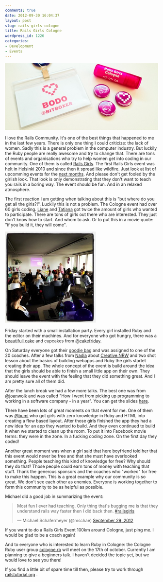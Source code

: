 ```yaml
---
comments: true
date: 2012-09-30 16:04:37
layout: post
slug: rails-girls-cologne
title: Rails Girls Cologne
wordpress_id: 1226
categories:
- Development
- Events
---
```


[![](/images/2012-09-30-rails-girls-cologne/20120930-IMG_0963.jpg)](/images/2012-09-30-rails-girls-cologne/20120930-IMG_0963.jpg)

I love the Rails Community. It's one of the best things that happened to me in
the last few years. There is only one thing I could criticize: the lack of
women. Sadly this is a general problem in the computer industry. But luckily
the Ruby people are really awesome and try to change that. There are tons of
events and organisations who try to help women get into coding in our
community. One of them is called [Rails Girls](http://railsgirls.com). The
first Rails Girls event was helt in Helsinki 2010 and since then it spread like
wildfire. Just look at list of upcomming events for the [next months](http://railsgirls.com/events). 
And please don't get fooled by the girlish look. That look is only
demonstrating that they don't want to teach you rails in a boring way. The
event should be fun. And in an relaxed atmosphere.

<!-- more -->

The first reaction I am getting when talking about this is "but where do you
get all the girls?!". Luckily this is not a problem. The Cologne event had over
60 girls coding. [Liane](https://twitter.com/liane_thoennes) and
[Tatjana](https://twitter.com/schlafturbine) got twice the amount of girls who
wanted to participate. There are tons of girls out there who are interested.
They just don't know how to start. And whom to ask. Or to put this in a movie
quote: "if you build it, they will come".

[![](/images/2012-09-30-rails-girls-cologne/IMG_0959-300x300.jpg)](/images/2012-09-30-rails-girls-cologne/IMG_0959.jpg)

Friday started with a small installation party. Every girl installed Ruby and
the editor on their machines. And for everyone who got hungry, there was a
[beautifull cake](https://twitter.com/cakefriday/status/251690267235725312/photo/1) and
cupcakes from [@cakefriday](https://twitter.com/cakefriday).  

On Saturday everyone got their [goodie bag](http://instagram.com/p/QK5GuGHjWk)
and was assigned to one of the 20 coaches. After a few talks from
[Nadia](https://twitter.com/nadia_z) about
[Creative.NRW](http://creative.nrw.de/) and two shot lesson about the basics of
building webapps and Ruby the girls startet creating their app. The whole
concept of the event is build around the idea that the girls should be able to
finish a small little app on their own. They should leave the event with the
feeling that they did something great. And I am pretty sure all of them did.

After the lunch break we had a few more talks. The best one was from
[@joanwolk](http://www.twitter.com/joanwolk) and was called "How I went from
picking up programming to working in a software company - in a year". You can
get the slides
[here](http://gitinit.wordpress.com/2012/04/14/how-i-taught-myself-to-code-and-got-a-programming-job-in-under-a-year/).

There have been lots of great moments on that event for me. One of them was
[@bumi](http://twitter.com/bumi) who got girls with zero knowledge in Ruby and
HTML into creating a flow based layout. After those girls finished the app they
had a new idea for an app they wanted to build. And they even continued to
build it when we started to clean up the room. To put it into Facebook movie
terms: they were in the zone. In a fucking coding zone. On the first day they
coded!

Another great moment was when a girl said that here boyfriend told her that
this event would never be free and that she must have overlooked something.
People teaching this kind of knowledge for free? Why should they do that? Those
people could earn tons of money with teaching that stuff. Thank the generous
sponsors and the coaches who "worked" for free to make this happen. This is a
great example why our community is so great. We don't see each other as
enemies. Everyone is working together to form this community to be as helpful
as possible.

Michael did a good job in summarizing the event:

<blockquote class="twitter-tweet"><p>Most fun I ever had teaching. Only thing that's bugging me is that they understand rails way faster then I did back then. <a href="https://twitter.com/search/%23railsgirls">#railsgirls</a></p>&mdash; Michael Schafermeyer (@mschae) <a href="https://twitter.com/mschae/status/252007458611023872">September 29, 2012</a></blockquote>
<script async src="//platform.twitter.com/widgets.js" charset="utf-8"></script>

If you want to do a Rails Girls Event 100km around Cologne, just ping me. I
would be glad to be a coach again!

And to everyone who is interested to learn Ruby in Cologne: the Cologne Ruby
user group
[cologne.rb](http://www.colognerb.de/events/oktober-usergroup-treffen-2012)
will meet on the 17th of october. Currently I am planning to give a beginners
talk. I haven't decided the topic yet, but we would love to see you there!

If you find a little bit of spare time till then, please try to work through
[railstutorial.org](http://railstutorial.org) .
